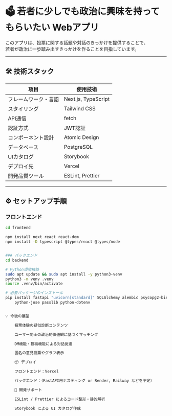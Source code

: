 # 🗳 若者に少しでも政治に興味を持ってもらいたい Webアプリ

このアプリは、投票に関する話題や対話のきっかけを提供することで、  
若者が政治に一歩踏み出すきっかけを作ることを目指しています。

---

## 🛠 技術スタック

| 項目             | 使用技術                              |
|------------------|----------------------------------------|
| フレームワーク・言語 | Next.js, TypeScript                     |
| スタイリング       | Tailwind CSS                           |
| API通信          | fetch                                   |
| 認証方式         | JWT認証                                 |
| コンポーネント設計 | Atomic Design                          |
| データベース      | PostgreSQL                              |
| UIカタログ        | Storybook                              |
| デプロイ先        | Vercel                                  |
| 開発品質ツール    | ESLint, Prettier                        |

---

## ⚙️ セットアップ手順

### フロントエンド

```bash
cd frontend

npm install next react react-dom
npm install -D typescript @types/react @types/node


### バックエンド
cd backend

# Python環境構築
sudo apt update && sudo apt install -y python3-venv
python3 -m venv .venv
source .venv/bin/activate

# 必要パッケージのインストール
pip install fastapi "uvicorn[standard]" SQLAlchemy alembic psycopg2-binary \
    python-jose passlib python-dotenv


💡 今後の展望

    投票体験の疑似診断コンテンツ

    ユーザー同士の政治的価値観に基づくマッチング

    DM機能・投稿機能による対話促進

    匿名の意見投票やグラフ表示

    📦 デプロイ

    フロントエンド：Vercel

    バックエンド：（FastAPI用ホスティング or Render, Railway などを予定）

    🧪 開発サポート

    ESLint / Prettier によるコード整形・静的解析

    Storybook による UI カタログ作成